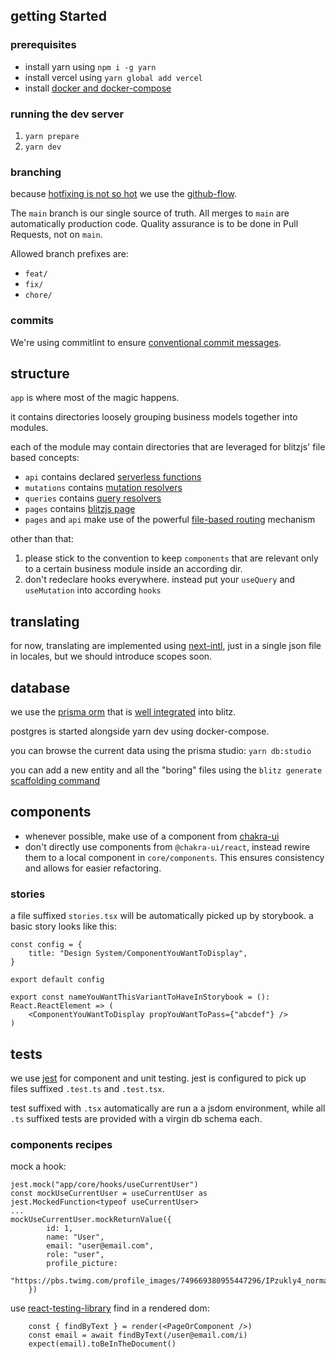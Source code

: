 ## getting Started

### prerequisites

-   install yarn using `npm i -g yarn`
-   install vercel using `yarn global add vercel`
-   install [docker and docker-compose](https://www.digitalocean.com/community/tutorials/how-to-install-and-use-docker-compose-on-ubuntu-20-04)

### running the dev server

1. `yarn prepare`
2. `yarn dev`

### branching

because [hotfixing is not so hot](https://www.pega.com/insights/articles/why-hotfixes-arent-so-hot) we use the [github-flow](https://guides.github.com/introduction/flow/).

The `main` branch is our single source of truth. All merges to `main` are automatically production code. Quality assurance is to be done in Pull Requests, not on `main`.

Allowed branch prefixes are:

-   `feat/`
-   `fix/`
-   `chore/`

### commits

We're using commitlint to ensure [conventional commit messages](https://www.conventionalcommits.org/en/v1.0.0/).

## structure

`app` is where most of the magic happens.

it contains directories loosely grouping business models together into modules.

each of the module may contain directories that are leveraged for blitzjs' file based concepts:

-   `api` contains declared [serverless functions](https://vercel.com/docs/serverless-functions/introduction)
-   `mutations` contains [mutation resolvers](https://blitzjs.com/docs/mutation-resolvers)
-   `queries` contains [query resolvers](https://blitzjs.com/docs/query-resolvers)
-   `pages` contains [blitzjs page](https://blitzjs.com/docs/pages)
-   `pages` and `api` make use of the powerful [file-based routing](https://blitzjs.com/docs/routing) mechanism

other than that:

1. please stick to the convention to keep `components` that are relevant only to a certain business module inside an according dir.
2. don't redeclare hooks everywhere. instead put your `useQuery` and `useMutation` into according `hooks`

## translating

for now, translating are implemented using [next-intl](https://github.com/amannn/next-intl), just in a single json file in locales, but we should introduce scopes soon.

## database

we use the [prisma orm](https://www.prisma.io/) that is [well integrated](https://blitzjs.com/docs/database-overview) into blitz.

postgres is started alongside yarn dev using docker-compose.

you can browse the current data using the prisma studio: `yarn db:studio`

you can add a new entity and all the "boring" files using the `blitz generate` [scaffolding command](`https://blitzjs.com/docs/cli-generate`)

## components

-   whenever possible, make use of a component from [chakra-ui](https://chakra-ui.com/docs/getting-started)
-   don't directly use components from `@chakra-ui/react`, instead rewire them to a local component in `core/components`. This ensures consistency and allows for easier refactoring.

### stories

a file suffixed `stories.tsx` will be automatically picked up by storybook. a basic story looks like this:

```JSX
const config = {
    title: "Design System/ComponentYouWantToDisplay",
}

export default config

export const nameYouWantThisVariantToHaveInStorybook = (): React.ReactElement => (
    <ComponentYouWantToDisplay propYouWantToPass={"abcdef"} />
)
```

## tests

we use [jest](https://jestjs.io/docs/en/getting-started) for component and unit testing. jest is configured to pick up files suffixed `.test.ts` and `.test.tsx`.

test suffixed with `.tsx` automatically are run a a jsdom environment, while all `.ts` suffixed tests are provided with a virgin db schema each.

### components recipes

mock a hook:

```JSX
jest.mock("app/core/hooks/useCurrentUser")
const mockUseCurrentUser = useCurrentUser as jest.MockedFunction<typeof useCurrentUser>
...
mockUseCurrentUser.mockReturnValue({
        id: 1,
        name: "User",
        email: "user@email.com",
        role: "user",
        profile_picture:
            "https://pbs.twimg.com/profile_images/749669380955447296/IPzukly4_normal.jpg",
    })
```

use [react-testing-library](https://testing-library.com/docs/react-testing-library/example-intro) find in a rendered dom:

```JSX
    const { findByText } = render(<PageOrComponent />)
    const email = await findByText(/user@email.com/i)
    expect(email).toBeInTheDocument()
```
